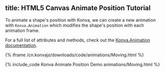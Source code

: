 title: HTML5 Canvas Animate Position Tutorial
---

To animate a shape's position with Konva, we can create a new animation with `Konva.Animation`
which modifies the shape's position with each animation frame.

For a full list of attributes and methods, check out the [Konva.Animation documentation](/cn.konvajs/api/Konva.Animation.html).

{% iframe /cn.konvajs/downloads/code/animations/Moving.html %}

{% include_code Konva Animate Position Demo animations/Moving.html %}